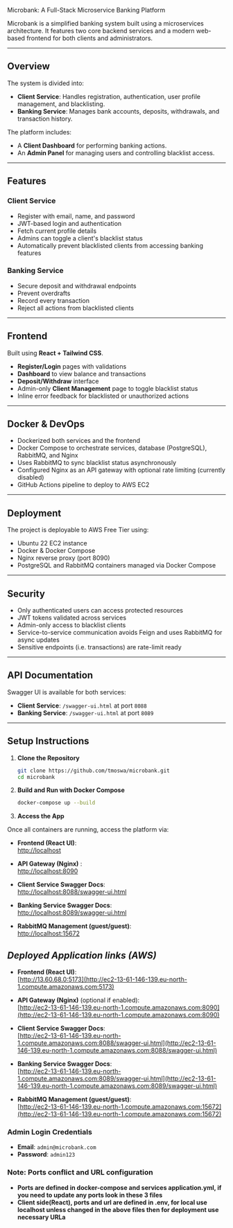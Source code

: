 Microbank: A Full-Stack Microservice Banking Platform

Microbank is a simplified banking system built using a microservices architecture. It features two core backend services and a modern web-based frontend for both clients and administrators.

---

## Overview

The system is divided into:

- **Client Service**: Handles registration, authentication, user profile management, and blacklisting.
- **Banking Service**: Manages bank accounts, deposits, withdrawals, and transaction history.

The platform includes:

- A **Client Dashboard** for performing banking actions.
- An **Admin Panel** for managing users and controlling blacklist access.

---

## Features

### Client Service
- Register with email, name, and password
- JWT-based login and authentication
- Fetch current profile details
- Admins can toggle a client's blacklist status
- Automatically prevent blacklisted clients from accessing banking features

### Banking Service
- Secure deposit and withdrawal endpoints
- Prevent overdrafts
- Record every transaction
- Reject all actions from blacklisted clients

---

## Frontend

Built using **React + Tailwind CSS**.

- **Register/Login** pages with validations
- **Dashboard** to view balance and transactions
- **Deposit/Withdraw** interface
- Admin-only **Client Management** page to toggle blacklist status
- Inline error feedback for blacklisted or unauthorized actions

---

## Docker & DevOps

- Dockerized both services and the frontend
- Docker Compose to orchestrate services, database (PostgreSQL), RabbitMQ, and Nginx
- Uses RabbitMQ to sync blacklist status asynchronously
- Configured Nginx as an API gateway with optional rate limiting (currently disabled)
- GitHub Actions pipeline to deploy to AWS EC2

---

## Deployment

The project is deployable to AWS Free Tier using:

- Ubuntu 22 EC2 instance
- Docker & Docker Compose
- Nginx reverse proxy (port 8090)
- PostgreSQL and RabbitMQ containers managed via Docker Compose

---

## Security

- Only authenticated users can access protected resources
- JWT tokens validated across services
- Admin-only access to blacklist clients
- Service-to-service communication avoids Feign and uses RabbitMQ for async updates
- Sensitive endpoints (i.e. transactions) are rate-limit ready


---

## API Documentation

Swagger UI is available for both services:

- **Client Service**: `/swagger-ui.html` at port `8088`
- **Banking Service**: `/swagger-ui.html` at port `8089`

---

## Setup Instructions

1. **Clone the Repository**
   ```bash
   git clone https://github.com/tmoswa/microbank.git
   cd microbank

2. **Build and Run with Docker Compose**
   ```bash
   docker-compose up --build

3. **Access the App**

Once all containers are running, access the platform via:

- **Frontend (React UI)**:  
  [http://localhost](http://localhost:5173)

- **API Gateway (Nginx)** :  
  [http://localhost:8090](http://localhost:8090)

- **Client Service Swagger Docs**:  
  [http://localhost:8088/swagger-ui.html](http://localhost:8088/swagger-ui.html)

- **Banking Service Swagger Docs**:  
  [http://localhost:8089/swagger-ui.html](http://localhost:8089/swagger-ui.html)

- **RabbitMQ Management (guest/guest)**:  
  [http://localhost:15672](http://localhost:15672)



## *Deployed Application links (AWS)*

- **Frontend (React UI)**:  
  [http://13.60.68.0:5173](http://ec2-13-61-146-139.eu-north-1.compute.amazonaws.com:5173)

- **API Gateway (Nginx)** (optional if enabled):  
  [http://ec2-13-61-146-139.eu-north-1.compute.amazonaws.com:8090](http://ec2-13-61-146-139.eu-north-1.compute.amazonaws.com:8090)

- **Client Service Swagger Docs**:  
  [http://ec2-13-61-146-139.eu-north-1.compute.amazonaws.com:8088/swagger-ui.html](http://ec2-13-61-146-139.eu-north-1.compute.amazonaws.com:8088/swagger-ui.html)

- **Banking Service Swagger Docs**:  
  [http://ec2-13-61-146-139.eu-north-1.compute.amazonaws.com:8089/swagger-ui.html](http://ec2-13-61-146-139.eu-north-1.compute.amazonaws.com:8089/swagger-ui.html)

- **RabbitMQ Management (guest/guest)**:  
  [http://ec2-13-61-146-139.eu-north-1.compute.amazonaws.com:15672](http://ec2-13-61-146-139.eu-north-1.compute.amazonaws.com:15672)


###  Admin Login Credentials

- **Email**: `admin@microbank.com`
- **Password**: `admin123`


###  Note: Ports conflict and URL configuration

- **Ports are defined in docker-compose and services application.yml, if you need to update any ports look in these 3 files**
- **Client side(React), ports and url are defined in .env, for local use localhost unless changed in the above files then for deployment use necessary URLa**